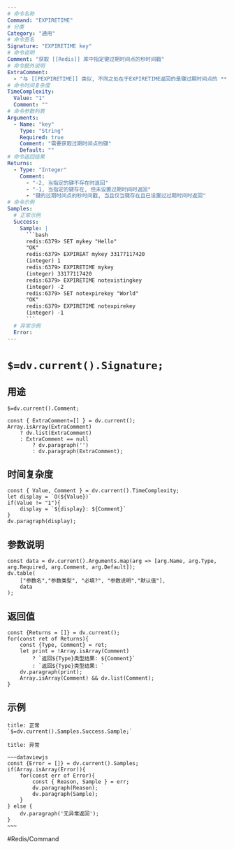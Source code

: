 ```yaml
---
# 命令名称
Command: "EXPIRETIME"
# 分类
Category: "通用"
# 命令签名
Signature: "EXPIRETIME key"
# 命令说明
Comment: "获取 [[Redis]] 库中指定键过期时间点的秒时间戳"
# 命令额外说明
ExtraComment:
  - "与 [[PEXPIRETIME]] 类似, 不同之处在于EXPIRETIME返回的是键过期时间点的 ***秒*** 时间戳"
# 命令时间复杂度
TimeComplexity:
  Value: "1"
  Comment: ""
# 命令参数列表
Arguments:
  - Name: "key"
    Type: "String"
    Required: true
    Comment: "需要获取过期时间点的键"
    Default: ""
# 命令返回结果
Returns:
  - Type: "Integer"
    Comment:
      - "-2, 当指定的键不存在时返回"
      - "-1, 当指定的键存在, 但未设置过期时间时返回"
      - "键的过期时间点的秒时间戳, 当且仅当键存在且已设置过过期时间时返回"
# 命令示例
Samples:
  # 正常示例
  Success:
    Sample: |
      ```bash
      redis:6379> SET mykey "Hello"
      "OK"
      redis:6379> EXPIREAT mykey 33177117420
      (integer) 1
      redis:6379> EXPIRETIME mykey
      (integer) 33177117420
      redis:6379> EXPIRETIME notexistingkey
      (integer) -2
      redis:6379> SET notexpirekey "World"
      "OK"
      redis:6379> EXPIRETIME notexpirekey
      (integer) -1
      ```
  # 异常示例
  Error:
---
```


# `$=dv.current().Signature;`

## 用途
`$=dv.current().Comment;`

```dataviewjs
const { ExtraComment=[] } = dv.current();
Array.isArray(ExtraComment) 
	? dv.list(ExtraComment) 
	: ExtraComment == null 
		? dv.paragraph('') 
		: dv.paragraph(ExtraComment);
```

## 时间复杂度
```dataviewjs
const { Value, Comment } = dv.current().TimeComplexity;
let display = `O(${Value})`
if(Value != "1"){
	display = `${display}: ${Comment}`
}
dv.paragraph(display);
```

## 参数说明
```dataviewjs
const data = dv.current().Arguments.map(arg => [arg.Name, arg.Type, arg.Required, arg.Comment, arg.Default]);
dv.table(
	["参数名","参数类型", "必填?", "参数说明","默认值"],
	data
);
```

## 返回值
```dataviewjs
const {Returns = []} = dv.current();
for(const ret of Returns){
	const {Type, Comment} = ret;
	let print = !Array.isArray(Comment) 
		? `返回${Type}类型结果: ${Comment}`
		: `返回${Type}类型结果: `
	dv.paragraph(print);
	Array.isArray(Comment) && dv.list(Comment);
}
```

## 示例
```ad-success
title: 正常
`$=dv.current().Samples.Success.Sample;`
```

```ad-danger
title: 异常

~~~dataviewjs
const {Error = []} = dv.current().Samples;
if(Array.isArray(Error)){
	for(const err of Error){
		const { Reason, Sample } = err;
		dv.paragraph(Reason);
		dv.paragraph(Sample);
	}
} else {
	dv.paragraph('无异常返回');
}
~~~

```

#Redis/Command 